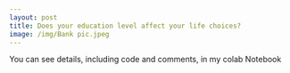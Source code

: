```yaml
---
layout: post
title: Does your education level affect your life choices?
image: /img/Bank pic.jpeg
---
```


You can see details, including code and comments, in my colab Notebook
